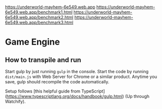 https://underworld-mayhem-6e549.web.app
https://underworld-mayhem-6e549.web.app/benchmark1.html
https://underworld-mayhem-6e549.web.app/benchmark2.html
https://underworld-mayhem-6e549.web.app/benchmark3.html
# Game Engine
## How to transpile and run

Start gulp by just running `gulp` in the console. Start the code by running `dist/main.js` with Web Server for Chrome or a similar product. Anytime you save, gulp should recompile the code automatically.

Setup follows [this helpful guide from TypeScript] (https://www.typescriptlang.org/docs/handbook/gulp.html) (Up through Watchify).
